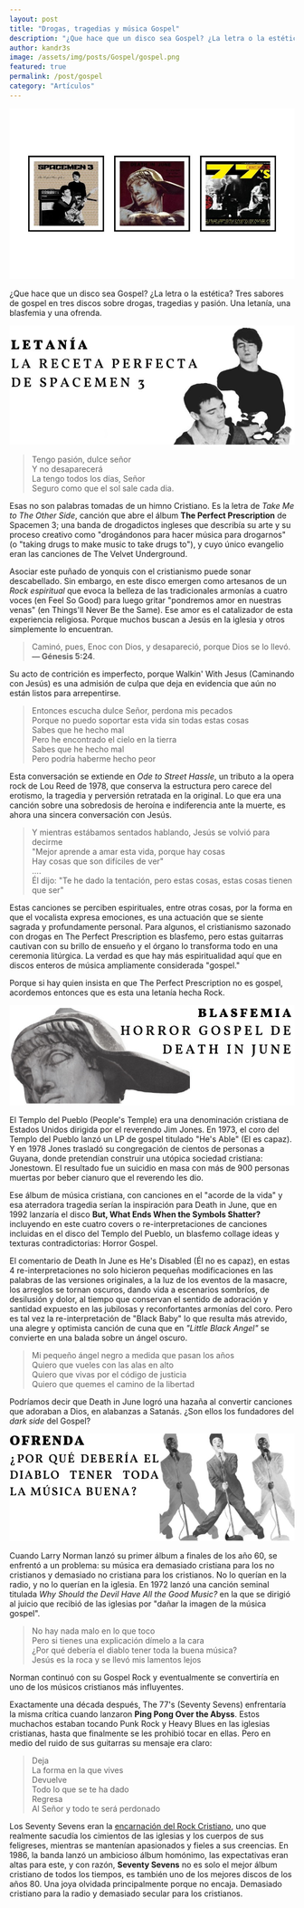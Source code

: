 ```yaml
---
layout: post
title: "Drogas, tragedias y música Gospel"
description: "¿Que hace que un disco sea Gospel? ¿La letra o la estética? Tres sabores de gospel en tres discos sobre drogas, tragedias y pasión."
author: kandr3s
image: /assets/img/posts/Gospel/gospel.png
featured: true
permalink: /post/gospel
category: "Artículos"
---
```


![Drogas, tragedias y música gospel](/assets/img/posts/Gospel/gospel.jpg)


¿Que hace que un disco sea Gospel? ¿La letra o la estética? Tres sabores de gospel en tres discos sobre drogas, tragedias y pasión. Una letanía, una blasfemia y una ofrenda. 

![La receta perfecta de Spacemen 3](/assets/img/posts/Gospel/no-gospel1.jpg)

> Tengo pasión, dulce señor  
> Y no desaparecerá  
> La tengo todos los días, Señor  
> Seguro como que el sol sale cada dia.


Esas no son palabras tomadas de un himno Cristiano. Es la letra de _Take Me to The Other Side_, canción que abre el álbum **The Perfect Prescription** de Spacemen 3; una banda de drogadictos ingleses que describía su arte y su proceso creativo como "drogándonos para hacer música para drogarnos" (o "taking drugs to make music to take drugs to"), y cuyo único evangelio eran las canciones de The Velvet Underground.

Asociar este puñado de yonquis con el cristianismo puede sonar descabellado. Sin embargo, en este disco emergen como artesanos de un _Rock espiritual_ que evoca la belleza de las tradicionales armonías a cuatro voces (en Feel So Good) para luego gritar "pondremos amor en nuestras venas" (en Things'll Never Be the Same). Ese amor es el catalizador de esta experiencia religiosa. Porque muchos buscan a Jesús en la iglesia y otros simplemente lo encuentran.

> Caminó, pues, Enoc con Dios, y desapareció, porque Dios se lo llevó.  
> **— Génesis 5:24**.

Su acto de contrición es imperfecto, porque Walkin' With Jesus (Caminando con Jesús) es una admisión de culpa que deja en evidencia que aún no están listos para arrepentirse.

> Entonces escucha dulce Señor, perdona mis pecados  
> Porque no puedo soportar esta vida sin todas estas cosas  
> Sabes que he hecho mal  
> Pero he encontrado el cielo en la tierra  
> Sabes que he hecho mal  
> Pero podría haberme hecho peor

Esta conversación se extiende en _Ode to Street Hassle_, un tributo a la opera rock de Lou Reed de 1978, que conserva la estructura pero carece del erotismo, la tragedia y perversión retratada en la original. Lo que era una canción sobre una sobredosis de heroína e indiferencia ante la muerte, es ahora una sincera conversación con Jesús.

> Y mientras estábamos sentados hablando, Jesús se volvió para decirme  
> "Mejor aprende a amar esta vida, porque hay cosas  
> Hay cosas que son difíciles de ver"  
> ....  
> Él dijo: "Te he dado la tentación, pero estas cosas, estas cosas tienen que ser"

Estas canciones se perciben espirituales, entre otras cosas, por la forma en que el vocalista expresa emociones, es una actuación que se siente sagrada y profundamente personal. Para algunos, el cristianismo sazonado con drogas en The Perfect Prescription es blasfemo, pero estas guitarras cautivan con su brillo de ensueño y el órgano lo transforma todo en una ceremonia litúrgica. La verdad es que hay más espiritualidad aquí que en discos enteros de música ampliamente considerada "gospel."

Porque si hay quien insista en que The Perfect Prescription no es gospel, acordemos entonces que es esta una letanía hecha Rock.

![Horror Gospel de Death in June](/assets/img/posts/Gospel/no-gospel2.jpg)

El Templo del Pueblo (People's Temple) era una denominación cristiana de Estados Unidos dirigida por el reverendo Jim Jones. En 1973, el coro del Templo del Pueblo lanzó un LP de gospel titulado "He's Able" (El es capaz). Y en 1978 Jones trasladó su congregación de cientos de personas a Guyana, donde pretendían construir una utópica sociedad cristiana: Jonestown. El resultado fue un suicidio en masa con más de 900 personas muertas por beber cianuro que el reverendo les dio.

Ese álbum de música cristiana, con canciones en el "acorde de la vida" y esa aterradora tragedia serían la inspiración para Death in June, que en 1992 lanzaría el disco **But, What Ends When the Symbols Shatter?** incluyendo en este cuatro covers o re-interpretaciones de canciones incluidas en el disco del Templo del Pueblo, un blasfemo collage ideas y texturas contradictorias: Horror Gospel.

El comentario de Death In June es He's Disabled (Él no es capaz), en estas 4 re-interpretaciones no solo hicieron pequeñas modificaciones en las palabras de las versiones originales, a la luz de los eventos de la masacre, los arreglos se tornan oscuros, dando vida a escenarios sombríos, de desilusión y dolor, al tiempo que conservan el sentido de adoración y santidad expuesto en las jubilosas y reconfortantes armonías del coro. Pero es tal vez la re-interpretación de "Black Baby" lo que resulta más atrevido, una alegre y optimista canción de cuna que en _"Little Black Angel"_ se convierte en una balada sobre un ángel oscuro.

> Mi pequeño ángel negro a medida que pasan los años  
> Quiero que vueles con las alas en alto  
> Quiero que vivas por el código de justicia  
> Quiero que quemes el camino de la libertad

Podríamos decir que Death in June logró una hazaña al convertir canciones que adoraban a Dios, en alabanzas a Satanás. ¿Son ellos los fundadores del _dark side_ del Gospel?

![Una ofrenda de The 77's](/assets/img/posts/Gospel/no-gospel3.jpg)

Cuando Larry Norman lanzó su primer álbum a finales de los año 60, se enfrentó a un problema: su música era demasiado cristiana para los no cristianos y demasiado no cristiana para los cristianos. No lo querían en la radio, y no lo querían en la iglesia. En 1972 lanzó una canción seminal titulada _Why Should the Devil Have All the Good Music?_ en la que se dirigió al juicio que recibió de las iglesias por "dañar la imagen de la música gospel".

> No hay nada malo en lo que toco  
> Pero si tienes una explicación dímelo a la cara  
> ¿Por qué debería el diablo tener toda la buena música?  
> Jesús es la roca y se llevó mis lamentos lejos

Norman continuó con su Gospel Rock y eventualmente se convertiría en uno de los músicos cristianos más influyentes.

Exactamente una década después, The 77's (Seventy Sevens) enfrentaría la misma crítica cuando lanzaron **Ping Pong Over the Abyss**. Estos muchachos estaban tocando Punk Rock y Heavy Blues en las iglesias cristianas, hasta que finalmente se les prohibió tocar en ellas. Pero en medio del ruido de sus guitarras su mensaje era claro:

> Deja  
> La forma en la que vives  
> Devuelve  
> Todo lo que se te ha dado  
> Regresa  
> Al Señor y todo te será perdonado

Los Seventy Sevens eran la [encarnación del Rock Cristiano](https://www.youtube.com/watch?v=kl7Aov_tOpA), uno que realmente sacudía los cimientos de las iglesias y los cuerpos de sus feligreses, mientras se mantenían apasionados y fieles a sus creencias. En 1986, la banda lanzó un ambicioso álbum homónimo, las expectativas eran altas para este, y con razón, **Seventy Sevens** no es solo el mejor álbum cristiano de todos los tiempos, es también uno de los mejores discos de los años 80. Una joya olvidada principalmente porque no encaja. Demasiado cristiano para la radio y demasiado secular para los cristianos.